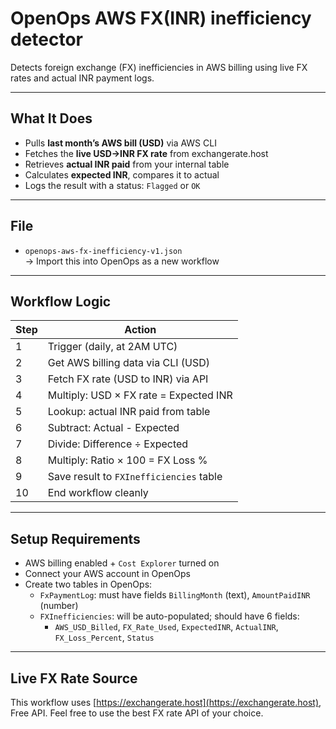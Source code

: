 # OpenOps AWS FX(INR) inefficiency detector

Detects foreign exchange (FX) inefficiencies in AWS billing using live FX rates and actual INR payment logs.

---

## What It Does

- Pulls **last month’s AWS bill (USD)** via AWS CLI
- Fetches the **live USD→INR FX rate** from exchangerate.host
- Retrieves **actual INR paid** from your internal table
- Calculates **expected INR**, compares it to actual
- Logs the result with a status: `Flagged` or `OK`

---

## File

- `openops-aws-fx-inefficiency-v1.json`  
  → Import this into OpenOps as a new workflow

---

## Workflow Logic

| Step | Action                                      |
|------|---------------------------------------------|
| 1    | Trigger (daily, at 2AM UTC)                 |
| 2    | Get AWS billing data via CLI (USD)          |
| 3    | Fetch FX rate (USD to INR) via API          |
| 4    | Multiply: USD × FX rate = Expected INR      |
| 5    | Lookup: actual INR paid from table          |
| 6    | Subtract: Actual - Expected                 |
| 7    | Divide: Difference ÷ Expected               |
| 8    | Multiply: Ratio × 100 = FX Loss %           |
| 9    | Save result to `FXInefficiencies` table     |
| 10   | End workflow cleanly                        |

---

## Setup Requirements

- AWS billing enabled + `Cost Explorer` turned on
- Connect your AWS account in OpenOps
- Create two tables in OpenOps:
  - `FxPaymentLog`: must have fields `BillingMonth` (text), `AmountPaidINR` (number)
  - `FXInefficiencies`: will be auto-populated; should have 6 fields:
    - `AWS_USD_Billed`, `FX_Rate_Used`, `ExpectedINR`, `ActualINR`, `FX_Loss_Percent`, `Status`

---

## Live FX Rate Source

This workflow uses [https://exchangerate.host](https://exchangerate.host), Free API. Feel free to use the best FX rate API of your choice.

